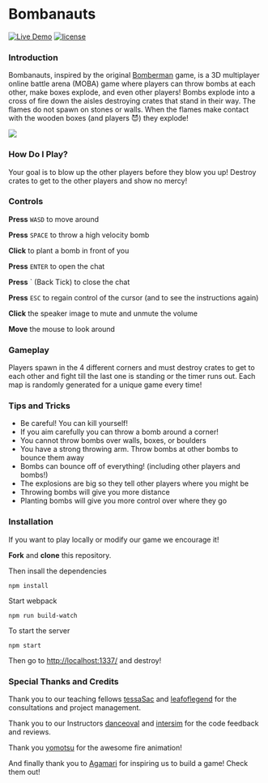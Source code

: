 # Bombanauts

[![Live Demo](https://img.shields.io/badge/Live-Demo-brightgreen.svg?style=plastic)](http://bomberjs.herokuapp.com/) [![license](https://img.shields.io/github/license/mashape/apistatus.svg?style=plastic)](https://github.com/Bombanauts/Bombanauts/blob/master/LICENSE)

### Introduction
Bombanauts, inspired by the original [Bomberman](https://en.wikipedia.org/wiki/Bomberman) game, is a 3D multiplayer online battle arena (MOBA) game where players can throw bombs at each other, make boxes explode, and even other players! Bombs explode into a cross of fire down the aisles destroying crates that stand in their way. The flames do not spawn on stones or walls. When the flames make contact with the wooden boxes (and players :smiling_imp:) they explode!

![](https://github.com/Bombanauts/Bombanauts/tree/master/public/assets/images/explosion.png)

### How Do I Play?
Your goal is to blow up the other players before they blow you up! Destroy crates to get to the other players and show no mercy!

### Controls
**Press** `WASD` to move around

**Press** `SPACE` to throw a high velocity bomb

**Click** to plant a bomb in front of you

**Press** `ENTER` to open the chat

**Press** ` (Back Tick) to close the chat

**Press** `ESC` to regain control of the cursor (and to see the instructions again)

**Click** the speaker image to mute and unmute the volume

**Move** the mouse to look around

### Gameplay
Players spawn in the 4 different corners and must destroy crates to get to each other and fight till the last one is standing or the timer runs out. Each map is randomly generated for a unique game every time!

### Tips and Tricks
- Be careful! You can kill yourself!
- If you aim carefully you can throw a bomb around a corner!
- You cannot throw bombs over walls, boxes, or boulders
- You have a strong throwing arm. Throw bombs at other bombs to bounce them away
- Bombs can bounce off of everything! (including other players and bombs!)
- The explosions are big so they tell other players where you might be
- Throwing bombs will give you more distance
- Planting bombs will give you more control over where they go

### Installation
If you want to play locally or modify our game we encourage it!

**Fork** and **clone** this repository.

Then insall the dependencies

```
npm install
```

Start webpack

```
npm run build-watch
```

To start the server

```
npm start
```

Then go to [http://localhost:1337/](http://localhost:1337/) and destroy!


### Special Thanks and Credits

Thank you to our teaching fellows [tessaSac](https://github.com/tessaSAC) and [leafoflegend](https://github.com/leafoflegend) for the consultations and project management.

Thank you to our Instructors [danceoval](https://github.com/danceoval) and [intersim](https://github.com/intersim) for the code feedback and reviews.

Thank you [yomotsu](https://github.com/yomotsu/VolumetricFire) for the awesome fire animation!

And finally thank you to [Agamari](https://github.com/kentywang/Agamari) for inspiring us to build a game! Check them out!

